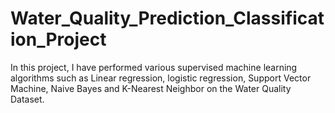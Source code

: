 # Water_Quality_Prediction_Classification_Project
In this project, I have performed various supervised machine learning algorithms such as Linear regression, logistic regression, Support Vector Machine, Naive Bayes and K-Nearest Neighbor on the Water Quality Dataset.
